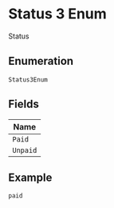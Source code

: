 
# Status 3 Enum

Status

## Enumeration

`Status3Enum`

## Fields

| Name |
|  --- |
| `Paid` |
| `Unpaid` |

## Example

```
paid
```

